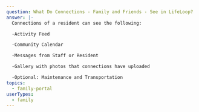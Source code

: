 ```yaml
---
question: What Do Connections - Family and Friends - See in LifeLoop?
answer: |-
  Connections of a resident can see the following: 

  -Activity Feed 

  -Community Calendar 

  -Messages from Staff or Resident 

  -Gallery with photos that connections have uploaded 

  -Optional: Maintenance and Transportation 
topics:
  - family-portal
userTypes:
  - family
---
```


